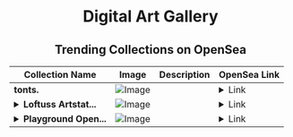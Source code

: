 <div align="center">

# Digital Art Gallery

## Trending Collections on OpenSea

| Collection Name                       | Image                                                                                     | Description                       | OpenSea Link                                                                                          |
|---------------------------------------|-------------------------------------------------------------------------------------------|-----------------------------------|--------------------------------------------------------------------------------------------------------|
| **tonts.** | ![Image](https://i.seadn.io/s/raw/files/00279f1cd087e47448c9f91be0e8a1e6.webp?w=500&auto=format?w=200&auto=format) |  | <details><summary>Link</summary>[tonts.](https://opensea.io/collection/tonts)</details> |
| **<details><summary>Loftuss Artstat...</summary>Loftuss Artstation</details>** | ![Image](https://i.seadn.io/s/raw/files/96ef14f11c77710db47cd456a5a45a18.jpg?w=500&auto=format?w=200&auto=format) |  | <details><summary>Link</summary>[Loftuss Artstation](https://opensea.io/collection/loftuss-artstation)</details> |
| **<details><summary>Playground Open...</summary>Playground Open Ticketing Ecosystem Event 10779</details>** | ![Image](https://i.seadn.io/s/raw/files/ad4b567b5e819f5eb9dc8588aeb6896f.png?w=500&auto=format?w=200&auto=format) |  | <details><summary>Link</summary>[Playground Open Ticketing Ecosystem Event 10779](https://opensea.io/collection/playground-open-ticketing-ecosystem-event-10779)</details> |

</div>